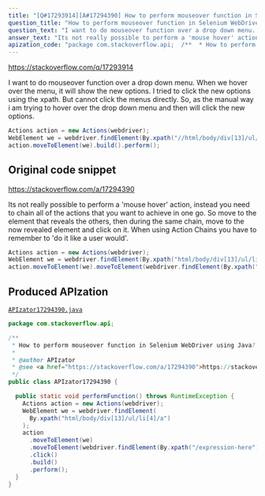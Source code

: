 ```yaml
---
title: "[Q#17293914][A#17294390] How to perform mouseover function in Selenium WebDriver using Java?"
question_title: "How to perform mouseover function in Selenium WebDriver using Java?"
question_text: "I want to do mouseover function over a drop down menu. When we hover over the menu, it will show the new options. I tried to click the new options using the xpath. But cannot click the menus directly. So, as the manual way i am trying to hover over the drop down menu and then will click the new options."
answer_text: "Its not really possible to perform a 'mouse hover' action, instead you need to chain all of the actions that you want to achieve in one go. So move to the element that reveals the others, then during the same chain, move to the now revealed element and click on it. When using Action Chains you have to remember to 'do it like a user would'."
apization_code: "package com.stackoverflow.api;  /**  * How to perform mouseover function in Selenium WebDriver using Java?  *  * @author APIzator  * @see <a href=\"https://stackoverflow.com/a/17294390\">https://stackoverflow.com/a/17294390</a>  */ public class APIzator17294390 {    public static void performFunction() throws RuntimeException {     Actions action = new Actions(webdriver);     WebElement we = webdriver.findElement(       By.xpath(\"html/body/div[13]/ul/li[4]/a\")     );     action       .moveToElement(we)       .moveToElement(webdriver.findElement(By.xpath(\"/expression-here\")))       .click()       .build()       .perform();   } }"
---
```


https://stackoverflow.com/q/17293914

I want to do mouseover function over a drop down menu. When we hover over the menu, it will show the new options.
I tried to click the new options using the xpath. But cannot click the menus directly.
So, as the manual way i am trying to hover over the drop down menu and then will click the new options.


```java
Actions action = new Actions(webdriver);
WebElement we = webdriver.findElement(By.xpath("//html/body/div[13]/ul/li[4]/a"));
action.moveToElement(we).build().perform();
```


## Original code snippet

https://stackoverflow.com/a/17294390

Its not really possible to perform a &#x27;mouse hover&#x27; action, instead you need to chain all of the actions that you want to achieve in one go. So move to the element that reveals the others, then during the same chain, move to the now revealed element and click on it.
When using Action Chains you have to remember to &#x27;do it like a user would&#x27;.

```java
Actions action = new Actions(webdriver);
WebElement we = webdriver.findElement(By.xpath("html/body/div[13]/ul/li[4]/a"));
action.moveToElement(we).moveToElement(webdriver.findElement(By.xpath("/expression-here"))).click().build().perform();
```

## Produced APIzation

[`APIzator17294390.java`](https://github.com/pasqualesalza/apization-temp-data/raw/master/apizations/java/APIzator17294390.java)

```java
package com.stackoverflow.api;

/**
 * How to perform mouseover function in Selenium WebDriver using Java?
 *
 * @author APIzator
 * @see <a href="https://stackoverflow.com/a/17294390">https://stackoverflow.com/a/17294390</a>
 */
public class APIzator17294390 {

  public static void performFunction() throws RuntimeException {
    Actions action = new Actions(webdriver);
    WebElement we = webdriver.findElement(
      By.xpath("html/body/div[13]/ul/li[4]/a")
    );
    action
      .moveToElement(we)
      .moveToElement(webdriver.findElement(By.xpath("/expression-here")))
      .click()
      .build()
      .perform();
  }
}

```